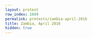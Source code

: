 ```yaml
---
layout: protest
row_index: 1049
permalink: protests/zambia-april-2016
title: Zambia, April 2016
hidden: true
---
```

